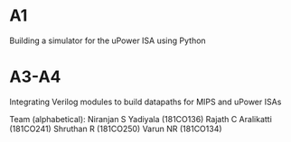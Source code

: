 # A1
Building a simulator for the uPower ISA using Python
# A3-A4
Integrating Verilog modules to build datapaths for MIPS and uPower ISAs

Team (alphabetical):
Niranjan S Yadiyala (181CO136)
Rajath C Aralikatti (181CO241)
Shruthan R (181CO250)
Varun NR (181CO134)


